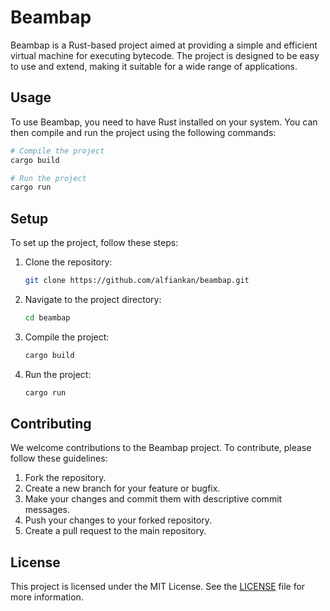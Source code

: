 # Beambap

Beambap is a Rust-based project aimed at providing a simple and efficient virtual machine for executing bytecode. The project is designed to be easy to use and extend, making it suitable for a wide range of applications.

## Usage

To use Beambap, you need to have Rust installed on your system. You can then compile and run the project using the following commands:

```bash
# Compile the project
cargo build

# Run the project
cargo run
```

## Setup

To set up the project, follow these steps:

1. Clone the repository:
   ```bash
   git clone https://github.com/alfiankan/beambap.git
   ```

2. Navigate to the project directory:
   ```bash
   cd beambap
   ```

3. Compile the project:
   ```bash
   cargo build
   ```

4. Run the project:
   ```bash
   cargo run
   ```

## Contributing

We welcome contributions to the Beambap project. To contribute, please follow these guidelines:

1. Fork the repository.
2. Create a new branch for your feature or bugfix.
3. Make your changes and commit them with descriptive commit messages.
4. Push your changes to your forked repository.
5. Create a pull request to the main repository.

## License

This project is licensed under the MIT License. See the [LICENSE](LICENSE) file for more information.
